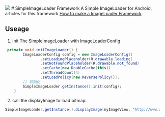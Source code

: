 <img src="http://avatar.csdn.net/blogpic/20150127140257890.jpg">    
# SimpleImageLoader Framework
   A Simple ImageLoader for Android, articles for this framework <a href="http://blog.csdn.net/column/details/android-imageloader.html">How to make a ImageLoader Framework</a>.


## Useage 
1. init The SimpleImageLoader with ImageLoaderConfig
```java
 private void initImageLoader() {
        ImageLoaderConfig config = new ImageLoaderConfig()
                .setLoadingPlaceholder(R.drawable.loading)
                .setNotFoundPlaceholder(R.drawable.not_found)
                .setCache(new DoubleCache(this))
                .setThreadCount(4)
                .setLoadPolicy(new ReversePolicy());
        // 初始化
        SimpleImageLoader.getInstance().init(config);
    }
```     
2. call the displayImage to load bitmap.
```java
SimpleImageLoader.getInstance().displayImage(myImageView, "http://www.xxx/myimage.jpg");
```    


